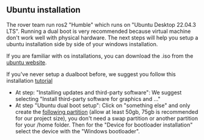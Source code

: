 ## Ubuntu installation

The rover team run ros2 "Humble" which runs on "Ubuntu Desktop 22.04.3 LTS". Running a dual boot is very recommended because virtual machine don't work well with physical hardware. The next steps will help you setup a ubuntu installation side by side of your windows installation.

If you are familiar with os installations, you can download the .iso from the [ubuntu website](https://ubuntu.com/download/desktop).

If you've never setup a dualboot before, we suggest you follow this installation [tutorial](https://medium.com/linuxforeveryone/how-to-install-ubuntu-20-04-and-dual-boot-alongside-windows-10-323a85271a73)

- At step: "Installing updates and third-party software": We suggest selecting "Install third-party software for graphics and ..."
- At step "Ubuntu dual boot setup": Click on "something else" and only create the [following partition](https://miro.medium.com/v2/resize:fit:720/format:webp/1*NHz494_x-btfTl4tnm0Muw.png) (allow at least 50gb, 75gb is recommended for our project size), you don't need a swap partition or another partition for your /home folder. Then for the "Device for bootloader installation" select the device with the "Windows bootloader".